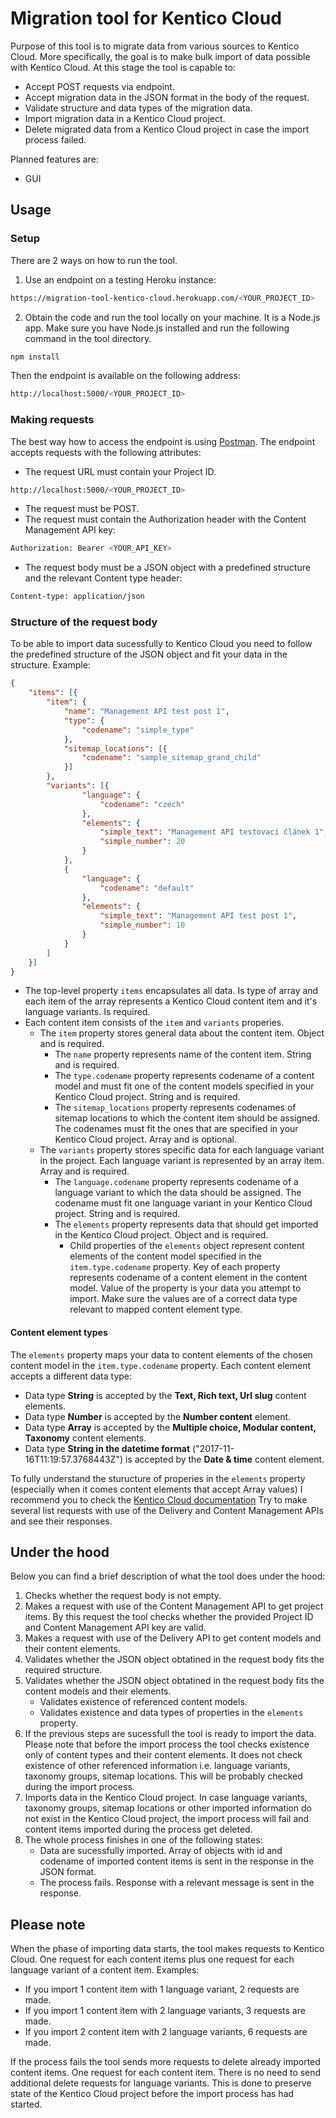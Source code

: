 # Migration tool for Kentico Cloud

Purpose of this tool is to migrate data from various sources to Kentico Cloud. More specifically, the goal is to make bulk import of data possible with Kentico Cloud. At this stage the tool is capable to:

- Accept POST requests via endpoint.
- Accept migration data in the JSON format in the body of the request.
- Validate structure and data types of the migration data.
- Import migration data in a Kentico Cloud project.
- Delete migrated data from a Kentico Cloud project in case the import process failed.

Planned features are:

- GUI

## Usage

### Setup

There are 2 ways on how to run the tool.

1. Use an endpoint on a testing Heroku instance:
```sh
https://migration-tool-kentico-cloud.herokuapp.com/<YOUR_PROJECT_ID>
```
2. Obtain the code and run the tool locally on your machine. It is a Node.js app. Make sure you have Node.js installed and run the following command in the tool directory.
```sh
npm install
```
Then the endpoint is available on the following address:
```sh
http://localhost:5000/<YOUR_PROJECT_ID>
```

### Making requests

The best way how to access the endpoint is using [Postman](https://www.getpostman.com/apps). The endpoint accepts requests with the following attributes: 

- The request URL must contain your Project ID.
```sh
http://localhost:5000/<YOUR_PROJECT_ID>
```
- The request must be POST.
- The request must contain the Authorization header with the Content Management API key:
```sh
Authorization: Bearer <YOUR_API_KEY>
```
- The request body must be a JSON object with a predefined structure and the relevant Content type header:
```sh
Content-type: application/json
```

### Structure of the request body 

To be able to import data sucessfully to Kentico Cloud you need to follow the predefined structure of the JSON object and fit your data in the structure. Example: 
```json
{
    "items": [{
        "item": {
            "name": "Management API test post 1",
            "type": {
                "codename": "simple_type"
            },
            "sitemap_locations": [{
                "codename": "sample_sitemap_grand_child"
            }]
        },
        "variants": [{
                "language": {
                    "codename": "czech"
                },
                "elements": {
                    "simple_text": "Management API testovací článek 1",
                    "simple_number": 20
                }
            },
            {
                "language": {
                    "codename": "default"
                },
                "elements": {
                    "simple_text": "Management API test post 1",
                    "simple_number": 10
                }
            }
        ]
    }]
}
```

- The top-level property `items` encapsulates all data. Is type of array and each item of the array represents a Kentico Cloud content item and it's language variants. Is required.
- Each content item consists of the `item` and `variants` properies.
    - The `item` property stores general data about the content item. Object and is required.
        - The `name` property represents name of the content item. String and is required.
        - The `type.codename` property represents codename of a content model and must fit one of the content models specified in your Kentico Cloud project. String and is required.
        - The `sitemap_locations` property represents codenames of sitemap locations to which the content item should be assigned. The codenames must fit the ones that are specified in your Kentico Cloud project. Array and is optional.
    - The `variants` property stores specific data for each language variant in the project. Each language variant is represented by an array item. Array and is required.
        - The `language.codename` property represents codename of a language variant to which the data should be assigned. The codename must fit one language variant in your Kentico Cloud project. String and is required.
        - The `elements` property represents data that should get imported in the Kentico Cloud project. Object and is required.
            - Child properties of the `elements` object represent content elements of the content model specified in the `item.type.codename` property. Key of each property represents codename of a content element in the content model. Value of the property is your data you attempt to import. Make sure the values are of a correct data type relevant to mapped content element type. 
            
#### Content element types

The `elements` property maps your data to content elements of the chosen content model in the `item.type.codename` property. Each content element accepts a different data type:

- Data type **String** is accepted by the **Text, Rich text, Url slug** content elements.
- Data type **Number** is accepted by the **Number content** element.
- Data type **Array** is accepted by the **Multiple choice, Modular content, Taxonomy** content elements.
- Data type **String in the datetime format** ("2017-11-16T11:19:57.3768443Z") is accepted by the **Date & time** content element.

To fully understand the sturucture of properies in the `elements` property (especially when it comes content elements that accept Array values) I recommend you to check the [Kentico Cloud documentation](https://developer.kenticocloud.com/reference#list-content-items) Try to make several list requests with use of the Delivery and Content Management APIs and see their responses.

## Under the hood

Below you can find a brief description of what the tool does under the hood:

1. Checks whether the request body is not empty.
2. Makes a request with use of the Content Management API to get project items. By this request the tool checks whether the provided Project ID and Content Management API key are valid.
3. Makes a request with use of the Delivery API to get content models and their content elements.
4. Validates whether the JSON object obtatined in the request body fits the required structure.
5. Validates whether the JSON object obtatined in the request body fits the content models and their elements. 
    - Validates existence of referenced content models.
    - Validates existence and data types of properties in the `elements` property.
6. If the previous steps are sucessfull the tool is ready to import the data. Please note that before the import process the tool checks existence only of content types and their content elements. It does not check existence of other referenced information i.e. language variants, taxonomy groups, sitemap locations. This will be probably checked during the import process.
7. Imports data in the Kentico Cloud project. In case language variants, taxonomy groups, sitemap locations or other imported information do not exist in the Kentico Cloud project, the import process will fail and content items imported during the process get deleted. 
8. The whole process finishes in one of the following states:
	- Data are sucessfully imported. Array of objects with id and codename of imported content items is sent in the response in the JSON format.
	- The process fails. Response with a relevant message is sent in the response.

## Please note

When the phase of importing data starts, the tool makes requests to Kentico Cloud. One request for each content items plus one request for each language variant of a content item. Examples:
- If you import 1 content item with 1 language variant, 2 requests are made. 
- If you import 1 content item with 2 language variants, 3 requests are made.
- If you import 2 content item with 2 language variants, 6 requests are made.  

If the process fails the tool sends more requests to delete already imported content items. One request for each content item. There is no need to send additional delete requests for language variants. This is done to preserve state of the Kentico Cloud project before the import process has had started.
